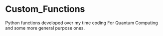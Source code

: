 # Custom_Functions
Python functions developed over my time coding
For Quantum Computing and some more general purpose ones.
